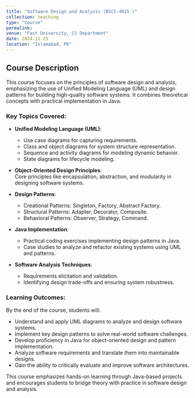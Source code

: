 ```yaml
---
title: "Software Design and Analysis (BSCS-4015 )"
collection: teaching
type: "Course"
permalink: 
venue: "Fast University, CS Department"
date: 2024-11-25
location: "Islamabad, PK"
---
```


## Course Description  
This course focuses on the principles of software design and analysis, emphasizing the use of Unified Modeling Language (UML) and design patterns for building high-quality software systems. It combines theoretical concepts with practical implementation in Java.  

### Key Topics Covered:  
- **Unified Modeling Language (UML)**:  
  - Use case diagrams for capturing requirements.  
  - Class and object diagrams for system structure representation.  
  - Sequence and activity diagrams for modeling dynamic behavior.  
  - State diagrams for lifecycle modeling.  

- **Object-Oriented Design Principles**:  
  Core principles like encapsulation, abstraction, and modularity in designing software systems.  

- **Design Patterns**:  
  - Creational Patterns: Singleton, Factory, Abstract Factory.  
  - Structural Patterns: Adapter, Decorator, Composite.  
  - Behavioral Patterns: Observer, Strategy, Command.  

- **Java Implementation**:  
  - Practical coding exercises implementing design patterns in Java.  
  - Case studies to analyze and refactor existing systems using UML and patterns.  

- **Software Analysis Techniques**:  
  - Requirements elicitation and validation.  
  - Identifying design trade-offs and ensuring system robustness.  

### Learning Outcomes:  
By the end of the course, students will:  
- Understand and apply UML diagrams to analyze and design software systems.  
- Implement key design patterns to solve real-world software challenges.  
- Develop proficiency in Java for object-oriented design and pattern implementation.  
- Analyze software requirements and translate them into maintainable designs.  
- Gain the ability to critically evaluate and improve software architectures.  

This course emphasizes hands-on learning through Java-based projects and encourages students to bridge theory with practice in software design and analysis.  

